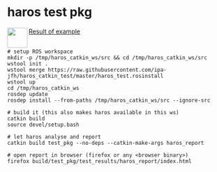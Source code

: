 # haros test pkg

<p><a href="https://ipa-jfh.github.io/haros_catkin_test/#dashboard"> 
  <img align="left" src="https://user-images.githubusercontent.com/1840802/30822997-ab05de10-a1df-11e7-87c5-fc7e0de669ff.png" width="46">
  Result of example
  <br/><br/>
</a></p>


```shell
# setup ROS workspace
mkdir -p /tmp/haros_catkin_ws/src && cd /tmp/haros_catkin_ws/src
wstool init .
wstool merge https://raw.githubusercontent.com/ipa-jfh/haros_catkin_test/master/haros_test.rosinstall
wstool up
cd /tmp/haros_catkin_ws
rosdep update
rosdep install --from-paths /tmp/haros_catkin_ws/src --ignore-src

# build it (this also makes haros available in this ws)
catkin build
source devel/setup.bash

# let haros analyse and report
catkin build test_pkg --no-deps --catkin-make-args haros_report

# open report in browser (firefox or any <browser binary>)
firefox build/test_pkg/test_results/haros_report/index.html
```
